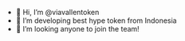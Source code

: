 - 👋 Hi, I’m @viavallentoken
- 🌱 I’m developing best hype token from Indonesia
- 👀 I’m looking anyone to join the team!

<!---
viavallentoken/viavallentoken is a ✨ special ✨ repository because its `README.md` (this file) appears on your GitHub profile.
You can click the Preview link to take a look at your changes.
--->
